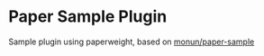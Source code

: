 # Paper Sample Plugin

Sample plugin using paperweight, based on [monun/paper-sample](https://github.com/monun/paper-sample)
